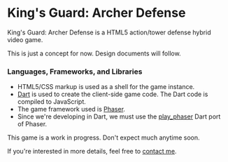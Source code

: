 # King's Guard: Archer Defense

King's Guard: Archer Defense is a HTML5 action/tower defense hybrid video game.

This is just a concept for now. Design documents will follow.

### Languages, Frameworks, and Libraries

* HTML5/CSS markup is used as a shell for the game instance.
* <a href="https://www.dartlang.org/">Dart</a> is used to create the client-side game code. The Dart code is compiled to JavaScript.
* The game framework used is <a href="https://phaser.io/">Phaser</a>.
* Since we're developing in Dart, we must use the <a href="https://github.com/playif/play_phaser">play_phaser</a> Dart port of Phaser.

This game is a work in progress. Don't expect much anytime soon.

If you're interested in more details, feel free to <a href="mailto:likadev@users.noreply.github.com">contact me</a>.
